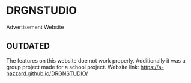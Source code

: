 # DRGNSTUDIO
Advertisement Website

## OUTDATED
The features on this website doe not work properly. Additionally it was a group project made for a school project. Website link:  https://a-hazzard.github.io/DRGNSTUDIO/
